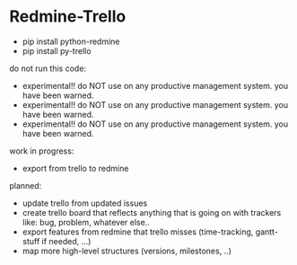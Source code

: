 Redmine-Trello
==============

* pip install python-redmine
* pip install py-trello

do not run this code:
* experimental!! do NOT use on any productive management system. you have been warned.
* experimental!! do NOT use on any productive management system. you have been warned.
* experimental!! do NOT use on any productive management system. you have been warned.

work in progress:
- export from trello to redmine

planned:
- update trello from updated issues
- create trello board that reflects anything that is going on with trackers like: bug, problem, whatever else..
- export features from redmine that trello misses (time-tracking, gantt-stuff if needed, ...)
- map more high-level structures (versions, milestones, ..)

